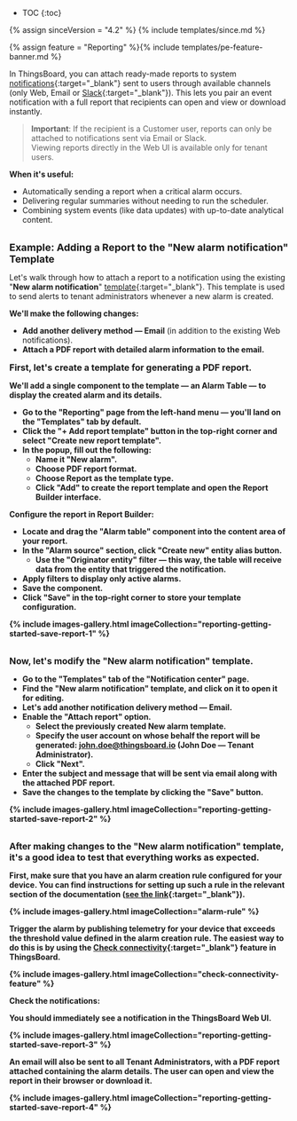 * TOC
{:toc}

{% assign sinceVersion = "4.2" %}
{% include templates/since.md %}

{% assign feature = "Reporting" %}{% include templates/pe-feature-banner.md %}

In ThingsBoard, you can attach ready-made reports to system [notifications](/docs/{{docsPrefix}}user-guide/notifications/){:target="_blank"} sent to users through available channels (only Web, Email or [Slack](/docs/{{docsPrefix}}user-guide/notifications/#slack){:target="_blank"}).
This lets you pair an event notification with a full report that recipients can open and view or download instantly.

> **Important**: If the recipient is a Customer user, reports can only be attached to notifications sent via Email or Slack.   
Viewing reports directly in the Web UI is available only for tenant users.

**When it&#39;s useful:**
- Automatically sending a report when a critical alarm occurs.
- Delivering regular summaries without needing to run the scheduler.
- Combining system events (like data updates) with up-to-date analytical content.

<br><b><font size="4">Example: Adding a Report to the "New alarm notification" Template</font></b>

Let&#39;s walk through how to attach a report to a notification using the existing "<b>New alarm notification</b>" [template](/docs/{{docsPrefix}}user-guide/notifications/#templates){:target="_blank"}.
This template is used to send alerts to tenant administrators whenever a new alarm is created.

<b>We&#39;ll make the following changes:</b>
- <b>Add another delivery method — Email</b> (in addition to the existing Web notifications).
- <b>Attach a PDF report<b> with detailed alarm information to the email.

<b><font size="3">First, let&#39;s create a template for generating a PDF report.</font></b>

We&#39;ll add a single component to the template — an Alarm Table — to display the created alarm and its details.

- Go to the "<b>Reporting</b>" page from the left-hand menu — you&#39;ll land on the "<b>Templates</b>" tab by default. 
- Click the "<b>+ Add report template</b>" button in the top-right corner and select "<b>Create new report template</b>".
- In the popup, fill out the following:
  - <b>Name</b> it "<b>New alarm</b>".
  - Choose <b>PDF</b> report <b>format</b>.
  - Choose <b>Report</b> as the <b>template type</b>.<br>
  - Click "<b>Add</b>" to create the report template and open the <b>Report Builder</b> interface.

**Configure the report in Report Builder:**

- Locate and drag the "<b>Alarm table</b>" component into the content area of your report.
- In the "<b>Alarm source</b>" section, click "<b>Create new</b>" entity alias button.
  - Use the "<b>Originator entity</b>" filter — this way, the table will receive data from the entity that triggered the notification.
- Apply filters to display only <b>active</b> alarms. 
- Save the component. 
- Click "<b>Save</b>" in the top-right corner to store your template configuration.

{% include images-gallery.html imageCollection="reporting-getting-started-save-report-1" %}

<br><b><font size="3">Now, let&#39;s modify the "New alarm notification" template.</font></b>

- Go to the "<b>Templates</b>" tab of the "<b>Notification center</b>" page.
- Find the "<b>New alarm notification</b>" template, and <b>click on it</b> to open it for editing.
- Let&#39;s add another notification delivery method — <b>Email</b>.
- Enable the "<b>Attach report</b>" option. 
  - Select the previously created <b>New alarm</b> template.
  - Specify the user account on whose behalf the report will be generated: <b>john.doe@thingsboard.io</b> (John Doe — Tenant Administrator). 
  - Click "<b>Next</b>".
- Enter the <b>subject and message</b> that will be sent via email along with the attached PDF report. 
- Save the changes to the template by clicking the "<b>Save</b>" button.

{% include images-gallery.html imageCollection="reporting-getting-started-save-report-2" %}

<br><b><font size="3">After making changes to the "New alarm notification" template, it&#39;s a good idea to test that everything works as expected.</font></b>

First, make sure that you have an alarm creation rule configured for your device.
You can find instructions for setting up such a rule in the relevant section of the documentation ([see the link](https://thingsboard.io/docs/getting-started-guides/helloworld-pe/#step-4-configure-alarm-rules){:target="_blank"}).

{% include images-gallery.html imageCollection="alarm-rule" %}

Trigger the alarm by publishing telemetry for your device that exceeds the threshold value defined in the alarm creation rule.
The easiest way to do this is by using the [Check connectivity](https://thingsboard.io/docs/getting-started-guides/helloworld-pe/#step-2-connect-device){:target="_blank"} feature in ThingsBoard.

{% include images-gallery.html imageCollection="check-connectivity-feature" %}

<b>Check the notifications:</b>

You should immediately see a notification in the ThingsBoard Web UI.

{% include images-gallery.html imageCollection="reporting-getting-started-save-report-3" %}

An email will also be sent to all Tenant Administrators, with a PDF report attached containing the alarm details. The user can open and view the report in their browser or download it.

{% include images-gallery.html imageCollection="reporting-getting-started-save-report-4" %}